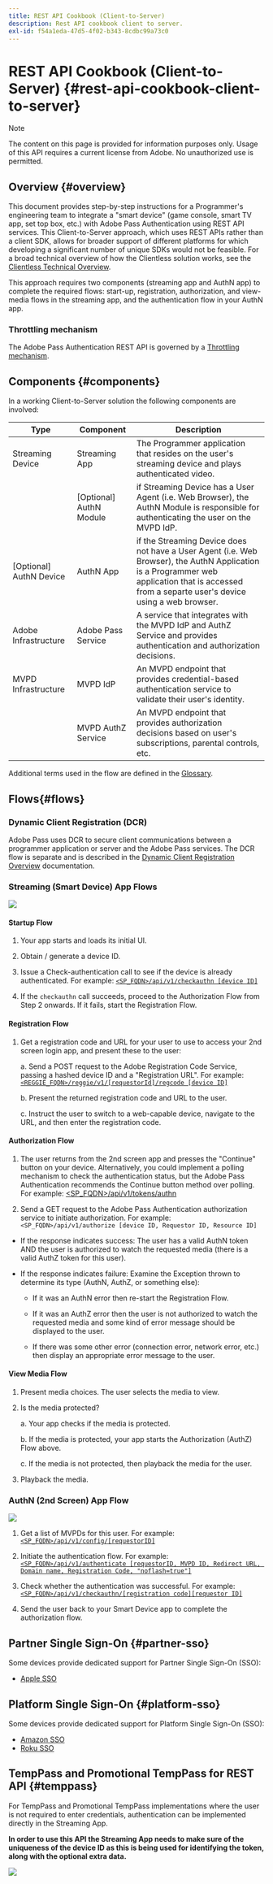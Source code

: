 ```yaml
---
title: REST API Cookbook (Client-to-Server)
description: Rest API cookbook client to server.
exl-id: f54a1eda-47d5-4f02-b343-8cdbc99a73c0
---
```

# REST API Cookbook (Client-to-Server) {#rest-api-cookbook-client-to-server}

>[!NOTE]
>
>The content on this page is provided for information purposes only. Usage of this API requires a current license from Adobe. No unauthorized use is permitted.


## Overview {#overview}

This document provides step-by-step instructions for a Programmer's engineering team to integrate a "smart device" (game console, smart TV app, set top box, etc.) with Adobe Pass Authentication using REST API services. This Client-to-Server approach, which uses REST APIs rather than a client SDK, allows for broader support of different platforms for which developing a significant number of unique SDKs would not be feasible. For a broad technical overview of how the Clientless solution works, see the [Clientless Technical Overview](/help/authentication/rest-api-overview.md).


This approach requires two components (streaming app and AuthN app) to complete the required flows: start-up, registration, authorization, and view-media flows in the streaming app, and the authentication flow in your AuthN app.

### Throttling mechanism

The Adobe Pass Authentication REST API is governed by a [Throttling mechanism](/help/authentication/throttling-mechanism.md).

## Components {#components}

In a working Client-to-Server solution the following components are involved:

 

| Type | Component | Description |
| --- | --- | --- |
| Streaming Device | Streaming App | The Programmer application that resides on the user's streaming device and plays authenticated video. |
| | \[Optional\] AuthN Module | if Streaming Device has a User Agent (i.e. Web Browser), the AuthN Module is responsible for authenticating the user on the MVPD IdP. |
| \[Optional\] AuthN Device | AuthN App | if the Streaming Device does not have a User Agent (i.e. Web Browser), the AuthN Application is a Programmer web application that is accessed from a separte user's device using a web browser. |
| Adobe Infrastructure | Adobe Pass Service | A service that integrates with the MVPD IdP and AuthZ Service and provides authentication and authorization decisions. |
|  MVPD Infrastructure | MVPD IdP | An MVPD endpoint that provides credential-based authentication service to validate their user's identity. | 
| | MVPD AuthZ Service | An MVPD endpoint that provides authorization decisions based on user's subscriptions, parental controls, etc. |

 

Additional terms used in the flow are defined in the [Glossary](/help/authentication/glossary.md).

## Flows{#flows}

### Dynamic Client Registration (DCR)

Adobe Pass uses DCR to secure client communications between a programmer application or server and the Adobe Pass services. The DCR flow is separate and is described in the [Dynamic Client Registration Overview](./dcr-api/dynamic-client-registration-overview.md) documentation.


### Streaming  (Smart Device) App Flows

![](assets/smart-device-app-flow.png)

#### Startup Flow

1.  Your app starts and loads its initial UI.

2.  Obtain / generate a device ID.

3.  Issue a Check-authentication call to see if the device is already authenticated.  For example: [`<SP_FQDN>/api/v1/checkauthn [device ID]`](/help/authentication/check-authentication-token.md)

4.  If the `checkauthn` call succeeds, proceed to the Authorization Flow from Step 2 onwards.  If it fails, start the Registration Flow.

 

#### Registration Flow

1.  Get a registration code and URL for your user to use to access your 2nd screen login app, and present these to the user:
    
    a.  Send a POST request to the Adobe Registration Code Service, passing a hashed device ID and a "Registration URL".  For example: [`<REGGIE_FQDN>/reggie/v1/[requestorId]/regcode [device ID]`](/help/authentication/registration-code-request.md)
    
    b.  Present the returned registration code and URL to the user.
    
    c.  Instruct the user to switch to a web-capable device, navigate to the URL, and then enter the registration code.

 

#### Authorization Flow

1.  The user returns from the 2nd screen app and presses the "Continue" button on your device. Alternatively, you could implement a polling mechanism to check the authentication status, but the Adobe Pass Authentication recommends the Continue button method over polling. <!--(For information on employing a "Continue" button versus polling the Adobe Pass Authentication backend server, see the Clientless Technical Overview: Managing 2nd-Screen Workflow Transition.)--> For example: [\<SP\_FQDN\>/api/v1/tokens/authn](/help/authentication/retrieve-authentication-token.md)

2.  Send a GET request to the Adobe Pass Authentication authorization service to initiate authorization. For example: `<SP_FQDN>/api/v1/authorize [device ID, Requestor ID, Resource ID]`

<!-- end list -->

* If the response indicates success: The user has a valid AuthN token AND the user is authorized to watch the requested media (there is a valid AuthZ token for this user).

* If the response indicates failure: Examine the Exception thrown to determine its type (AuthN, AuthZ, or something else):
  
  * If it was an AuthN error then re-start the Registration Flow.

  * If it was an AuthZ error then the user is not authorized to watch the requested media and some kind of error message should be displayed to the user.

  * If there was some other error (connection error, network error, etc.) then display an appropriate error message to the user.

 

#### View Media Flow

1.  Present media choices. The user selects the media to view.

2.  Is the media protected?
    
    a.  Your app checks if the media is protected.
    
    b.  If the media is protected, your app starts the Authorization
        (AuthZ) Flow above.
    
    c.  If the media is not protected, then playback the media for the
        user.

3.  Playback the media.


### AuthN (2nd Screen) App Flow

![](assets/secnd-screen-authn-flow.png)

1.  Get a list of MVPDs for this user. For example: [`<SP_FQDN>/api/v1/config/[requestorID]`](/help/authentication/provide-mvpd-list.md)

1.  Initiate the authentication flow.  For example: [`<SP_FQDN>/api/v1/authenticate [requestorID, MVPD ID, Redirect URL, Domain name, Registration Code, "noflash=true"]`](/help/authentication/initiate-authentication.md)

1.  Check whether the authentication was successful. For example:[`<SP_FQDN>/api/v1/checkauthn/[registration code][requestor ID]`](/help/authentication/check-authentication-token.md)

1.  Send the user back to your Smart Device app to complete the authorization flow.

## Partner Single Sign-On {#partner-sso}

Some devices provide dedicated support for Partner Single Sign-On (SSO):

* [Apple SSO](/help/authentication/single-sign-on/partner-single-sign-on/apple-single-sign-on/apple-sso-cookbook-rest-api-v1.md)

## Platform Single Sign-On {#platform-sso}

Some devices provide dedicated support for Platform Single Sign-On (SSO):

* [Amazon SSO](./single-sign-on/platform-single-sign-on/amazon-single-sign-on/amazon-sso-cookbook-rest-api-v1.md)
* [Roku SSO](./single-sign-on/platform-single-sign-on/roku-single-sign-on/roku-sso-overview.md)

## TempPass and Promotional TempPass for REST API {#temppass}

For TempPass and Promotional TempPass implementations where the user is not required to enter credentials, authentication can be implemented directly in the Streaming App.

**In order to use this API the Streaming App needs to make sure of the uniqueness of the device ID as this is being used for identifying the token, along with the optional extra data.**


![](assets/temp-pass-promo-temppass.png)
